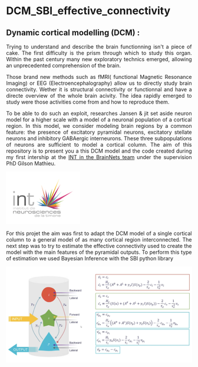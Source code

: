 # DCM_SBI_effective_connectivity

## Dynamic cortical modelling (DCM) :
<style>body {text-align: justify}</style>
Trying to understand and describe the brain functionning isn't a piece of cake. The first difficulty is the prism through which to study this organ. Within the past century many new exploratory technics emerged, allowing an unprecedented comprehension of the brain.

Those brand new methods such as fMRI( functional Magnetic Resonance Imaging) or EEG (Electroencephalography) allow us to directly study brain connectivity. Wether it is structural connectivity or functionnal and have a directe overview of the whole brain acivity. The idea rapidly emerged to study were those activities come from and how to reproduce them.

To be able to do such an exploit, researches Jansen & jit set aside neuron model for a higher scale with a model of a neuronal population of a cortical region. In this model, we consider modeling brain regions by a common feature: the presence of excitatory pyramidal neurons, excitatory stellate neurons and inhibitory GABAergic interneurons.  These three subpopulations of neurons are sufficient to model a cortical column. The aim of this repository is to present you a this DCM model and the code created during my first intership at the [INT in the BrainNets team](https://www.int.univ-amu.fr/recherche/equipes/brainets) under the supervision PhD Gilson Mathieu. 

![INT logo](Images/INT_logo.jpg)


For this projet the aim was first to adapt the DCM model of a single cortical column to a general model of as many cortical region interconnected. The next step was to try to estimate the effective connectivity used to create the model with the main features of the pyramidal outputs. To perform this type of estimation we used Bayesian Inference with the SBI python library 


![Schematic illustration of the model and the equations](Images/IMG_0362-1.PNG)
